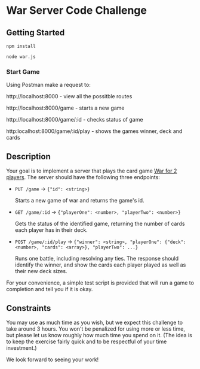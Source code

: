 # War Server Code Challenge

## Getting Started

`npm install`

`node war.js`

### Start Game

Using Postman make a request to:

http://localhost:8000 - view all the possitble routes

http://localhost:8000/game - starts a new game

http://localhost:8000/game/:id - checks status of game

http:localhost:8000/game/:id/play - shows the games winner, deck and cards

## Description

Your goal is to implement a server that plays the card game
[War for 2 players](https://www.pagat.com/war/war.html#two). The server should
have the following three endpoints:

- `PUT /game` -> `{"id": <string>}`

  Starts a new game of war and returns the game's id.

- `GET /game/:id` -> `{"playerOne": <number>, "playerTwo": <number>}`

  Gets the status of the identified game, returning the number of cards each
  player has in their deck.

- `POST /game/:id/play` -> `{"winner": <string>, "playerOne": {"deck": <number>, "cards": <array>}, "playerTwo": ...}`

  Runs one battle, including resolving any ties. The response should identify
  the winner, and show the cards each player played as well as their new deck
  sizes.

For your convenience, a simple test script is provided that will run a game to
completion and tell you if it is okay.

## Constraints

You may use as much time as you wish, but we expect this challenge to take
around 3 hours. You won't be penalized for using more or less time, but please
let us know roughly how much time you spend on it. (The idea is to keep the
exercise fairly quick and to be respectful of your time investment.)

We look forward to seeing your work!
